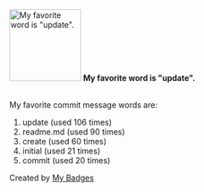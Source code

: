 <img src="https://my-badges.github.io/my-badges/favorite-word.png" alt="My favorite word is &quot;update&quot;." title="My favorite word is &quot;update&quot;." width="128">
<strong>My favorite word is &quot;update&quot;.</strong>
<br><br>

My favorite commit message words are:

1. update (used 106 times)
2. readme.md (used 90 times)
3. create (used 60 times)
4. initial (used 21 times)
5. commit (used 20 times)


Created by <a href="https://github.com/my-badges/my-badges">My Badges</a>